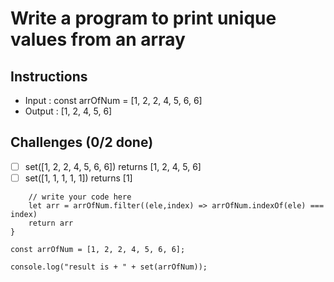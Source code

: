 # Write a program to print unique values from an array

## Instructions

- Input : const arrOfNum = [1, 2, 2, 4, 5, 6, 6]
- Output : [1, 2, 4, 5, 6]

## Challenges (0/2 done)
- [ ] set([1, 2, 2, 4, 5, 6, 6]) returns [1, 2, 4, 5, 6]
- [ ] set([1, 1, 1, 1, 1]) returns [1]

```function set(arrOfNum) {
	// write your code here
	let arr = arrOfNum.filter((ele,index) => arrOfNum.indexOf(ele) === index)
	return arr 
}

const arrOfNum = [1, 2, 2, 4, 5, 6, 6];

console.log("result is + " + set(arrOfNum));
```
